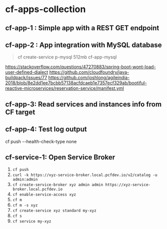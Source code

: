 # cf-apps-collection

## cf-app-1 : Simple app with a REST GET endpoint

## cf-app-2 : App integration with MySQL database
>cf create-service p-mysql 512mb cf-app-mysql

https://stackoverflow.com/questions/47270883/spring-boot-wont-load-user-defined-dialect
https://github.com/cloudfoundry/java-buildpack/issues/77
https://github.com/joshlong/agileindia-2018/blob/8e2dd1ee7bcbb57138acfdcaeb1e7357ecf329ab/bootiful-reactive-microservices/reservation-service/manifest.yml


## cf-app-3: Read services and instances info from CF target

## cf-app-4: Test log output
cf push --health-check-type none


## cf-service-1: Open Service Broker

1. `cf push`
2. `curl -k https://xyz-service-broker.local.pcfdev.io/v2/catalog -u admin:admin`
3. `cf create-service-broker xyz admin admin https://xyz-service-broker.local.pcfdev.io`
4. `cf enable-service-access xyz`
5. `cf m`
6. `cf m -s xyz`
7. `cf create-service xyz standard my-xyz`
8. `cf s`
9. `cf service my-xyz`
